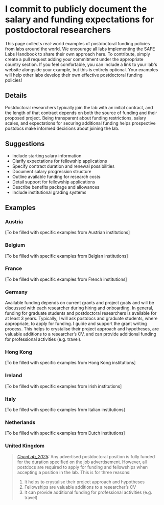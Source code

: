 # I commit to publicly document the salary and funding expectations for postdoctoral researchers

This page collects real-world examples of postdoctoral funding policies from labs around the world. We encourage all labs implementing the SAFE Labs Handbook to share their own approach here. To contribute, simply create a pull request adding your commitment under the appropriate country section. If you feel comfortable, you can include a link to your lab's website alongside your example, but this is entirely optional. Your examples will help other labs develop their own effective postdoctoral funding policies!

## Details
Postdoctoral researchers typically join the lab with an initial contract, and the length of that contract depends on both the source of funding and their proposed project. Being transparent about funding restrictions, salary scales, and expectations for securing additional funding helps prospective postdocs make informed decisions about joining the lab.

## Suggestions
- Include starting salary information
- Clarify expectations for fellowship applications
- Specify contract duration and renewal possibilities
- Document salary progression structure
- Outline available funding for research costs
- Detail support for fellowship applications
- Describe benefits package and allowances
- Include institutional grading systems

## Examples

### Austria
[To be filled with specific examples from Austrian institutions]

### Belgium
[To be filled with specific examples from Belgian institutions]

### France
[To be filled with specific examples from French institutions]

### Germany
Available funding depends on current grants and project goals and will be discussed with each researcher during hiring and onboarding. In general, funding for graduate students and postdoctoral researchers is available for at least 3 years. Typically, I will ask postdocs and graduate students, where appropriate, to apply for funding. I guide and support the grant writing process. This helps to crystalise their project approach and hypotheses, are valuable additions to a researcher’s CV, and can provide additional funding for professional activities (e.g. travel).

### Hong Kong
[To be filled with specific examples from Hong Kong institutions]

### Ireland
[To be filled with specific examples from Irish institutions]

### Italy
[To be filled with specific examples from Italian institutions]

### Netherlands
[To be filled with specific examples from Dutch institutions]

### United Kingdom
>_[CoenLab_2025](https://coen-lab.com/):_ Any advertised postdoctoral position is fully funded for the duration specified on the job advertisement. However, all postdocs are required to apply for funding and fellowships when accepting a position in the lab. This is for three reasons:
>1. It helps to crystalise their project approach and hypotheses
>2. Fellowships are valuable additions to a researcher’s CV
>3. It can provide additional funding for professional activities (e.g. travel)
